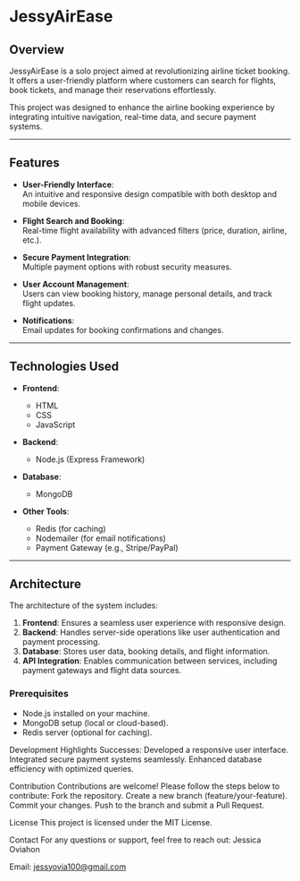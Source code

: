 # JessyAirEase
## Overview
JessyAirEase is a solo project aimed at revolutionizing airline ticket booking. It offers a user-friendly platform where customers can search for flights, book tickets, and manage their reservations effortlessly. 

This project was designed to enhance the airline booking experience by integrating intuitive navigation, real-time data, and secure payment systems.

---

## Features
- **User-Friendly Interface**:  
  An intuitive and responsive design compatible with both desktop and mobile devices.
  
- **Flight Search and Booking**:  
  Real-time flight availability with advanced filters (price, duration, airline, etc.).

- **Secure Payment Integration**:  
  Multiple payment options with robust security measures.

- **User Account Management**:  
  Users can view booking history, manage personal details, and track flight updates.

- **Notifications**:  
  Email updates for booking confirmations and changes.

---

## Technologies Used
- **Frontend**:  
  - HTML  
  - CSS  
  - JavaScript  

- **Backend**:  
  - Node.js (Express Framework)  

- **Database**:  
  - MongoDB  

- **Other Tools**:  
  - Redis (for caching)  
  - Nodemailer (for email notifications)  
  - Payment Gateway (e.g., Stripe/PayPal)  

---

## Architecture
The architecture of the system includes:
1. **Frontend**: Ensures a seamless user experience with responsive design.
2. **Backend**: Handles server-side operations like user authentication and payment processing.
3. **Database**: Stores user data, booking details, and flight information.
4. **API Integration**: Enables communication between services, including payment gateways and flight data sources.


### Prerequisites
- Node.js installed on your machine.
- MongoDB setup (local or cloud-based).
- Redis server (optional for caching).

Development Highlights
Successes:
Developed a responsive user interface.
Integrated secure payment systems seamlessly.
Enhanced database efficiency with optimized queries.

Contribution
Contributions are welcome! Please follow the steps below to contribute:
Fork the repository.
Create a new branch (feature/your-feature).
Commit your changes.
Push to the branch and submit a Pull Request.

License
This project is licensed under the MIT License.


Contact
For any questions or support, feel free to reach out:
Jessica Oviahon

Email: jessyovia100@gmail.com
